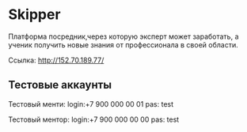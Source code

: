 # Skipper

Платформа посредник,через которую эксперт может заработать, а ученик получить новые знания от профессионала в своей области.

Ссылка: http://152.70.189.77/

## Тестовые аккаунты

Тестовый менти: login:+7 900 000 00 01 pas: test

Тестовый ментор: login:+7 900 000 00 00 pas: test
